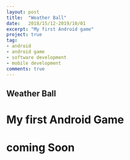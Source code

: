 ```yaml
---
layout: post
title:  "Weather Ball"
date:   2018/15/12-2019/10/01
excerpt: "My first Android game"
project: true
tag:
- android 
- android game
- software development
- mobile development
comments: true
---
```


## Weather Ball
# My first Android Game 
# coming Soon
